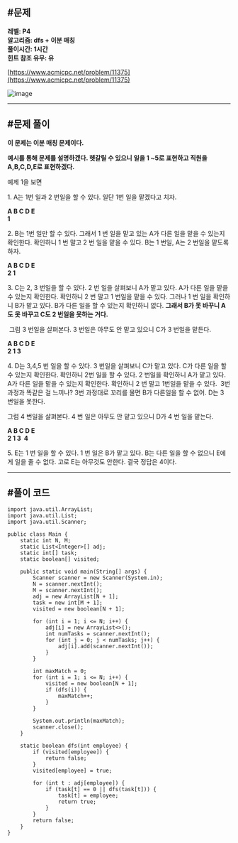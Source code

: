## **#문제**         

**레벨: P4  
알고리즘: dfs + 이분 매칭**   
**풀이시간: 1시간  
힌트 참조 유무: 유**

[https://www.acmicpc.net/problem/11375](https://www.acmicpc.net/problem/11375)

![image](https://github.com/user-attachments/assets/1d153c1c-a226-4eac-94a9-3f8425b53678)

---

## **#문제 풀이**        

**이 문제는 이분 매칭 문제이다.** 

**예시를 통해 문제를 설명하겠다. 헷갈릴 수 있으니 일을 1 ~5로 표현하고 직원을 A,B,C,D,E로 표현하겠다.**

예제 1을 보면

1\. A는 1번 일과 2 번일을 할 수 있다. 일단 1번 일을 맡겠다고 치자.

**A B C D E**  
**1**

2\. B는 1번 일만 할 수 있다. 그래서 1 번 일을 맡고 있는 A가 다른 일을 맡을 수 있는지 확인한다. 확인하니 1 번 말고 2 번 일을 맡을 수 있다. B는 1 번일, A는 2 번일을 맡도록 하자.

**A B C D E**  
**2 1**

3\. C는 2, 3 번일을 할 수 있다. 2 번 일을 살펴보니 A가 맡고 있다. A가 다른 일을 맡을 수 있는지 확인한다. 확인하니 2 번 말고 1 번일을 맡을 수 있다. 그러나 1 번 일을 확인하니 B가 맡고 있다. B가 다른 일을 할 수 있는지 확인하니 없다. **그래서 B가 못 바꾸니 A도 못 바꾸고 C도 2 번일을 못하는 거다.**

 그럼 3 번일을 살펴본다. 3 번일은 아무도 안 맡고 있으니 C가 3 번일을 맡든다.

**A B C D E**  
**2 1 3**

4\. D는 3,4,5 번 일을 할 수 있다. 3 번일을 살펴보니 C가 맡고 있다. C가 다른 일을 할 수 있는지 확인한다. 확인하니 2번 일을 할 수 있다. 2 번일을 확인하니 A가 맡고 있다. A가 다른 일을 맡을 수 있는지 확인한다. 확인하니 2 번 말고 1번일을 맡을 수 있다.  3번과정과 똑같은 걸 느끼나? 3번 과정대로 꼬리를 물면 B가 다른일을 할 수 없어. D는 3 번일을 못한다.  

그럼 4 번일을 살펴본다. 4 번 일은 아무도 안 맡고 있으니 D가 4 번 일을 맡는다.

**A B C D E**  
**2 1 3  4**

5\. E는 1 번 일을 할 수 있다. 1 번 일은 B가 맡고 있다. B는 다른 일을 할 수 없으니 E에게 일을 줄 수 없다. 고로 E는 아무것도 안한다. 결국 정답은 4이다.

---

## **#풀이 코드**      

```
import java.util.ArrayList;
import java.util.List;
import java.util.Scanner;

public class Main {
    static int N, M;
    static List<Integer>[] adj;
    static int[] task;
    static boolean[] visited;

    public static void main(String[] args) {
        Scanner scanner = new Scanner(System.in);
        N = scanner.nextInt();
        M = scanner.nextInt();
        adj = new ArrayList[N + 1];
        task = new int[M + 1];
        visited = new boolean[N + 1];

        for (int i = 1; i <= N; i++) {
            adj[i] = new ArrayList<>();
            int numTasks = scanner.nextInt();
            for (int j = 0; j < numTasks; j++) {
                adj[i].add(scanner.nextInt());
            }
        }

        int maxMatch = 0;
        for (int i = 1; i <= N; i++) {
            visited = new boolean[N + 1];
            if (dfs(i)) {
                maxMatch++;
            }
        }

        System.out.println(maxMatch);
        scanner.close();
    }

    static boolean dfs(int employee) {
        if (visited[employee]) {
            return false;
        }
        visited[employee] = true;

        for (int t : adj[employee]) {
            if (task[t] == 0 || dfs(task[t])) {
                task[t] = employee;
                return true;
            }
        }
        return false;
    }
}
```
